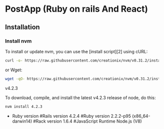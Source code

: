 
# PostApp (Ruby on rails And React)
## Installation
### Install nvm

To install or update nvm, you can use the [install script][2] using cURL:

```sh
curl -o- https://raw.githubusercontent.com/creationix/nvm/v0.31.2/install.sh | bash
```

or Wget:

```sh
wget -qO- https://raw.githubusercontent.com/creationix/nvm/v0.31.2/install.sh | bash
```
v4.2.3

To download, compile, and install the latest v4.2.3 release of node, do this:

```sh
nvm install 4.2.3
```





* Ruby version
#Rails version	4.2.4
#Ruby version	2.2.2-p95 (x86_64-darwin14)
#Rack version	1.6.4
#JavaScript Runtime	Node.js (V8)
